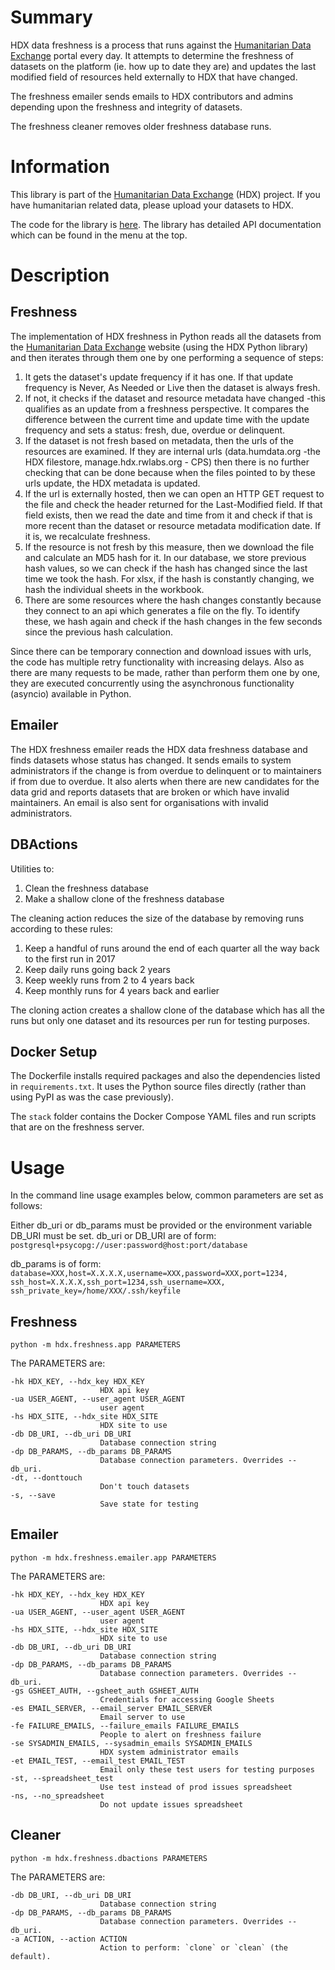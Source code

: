 # Summary

HDX data freshness is a process that runs against the 
[Humanitarian Data Exchange](https://data.humdata.org/)
portal every day. It attempts to determine the freshness of datasets on the 
platform (ie. how up to date they are) and updates the last modified field of 
resources held externally to HDX that have changed.

The freshness emailer sends emails to HDX contributors and admins depending 
upon the freshness and integrity of datasets.

The freshness cleaner removes older freshness database runs.

# Information

This library is part of the 
[Humanitarian Data Exchange](https://data.humdata.org/) (HDX) project. If you 
have humanitarian related data, please upload your datasets to HDX.

The code for the library is 
[here](https://github.com/OCHA-DAP/hdx-data-freshness). The library has 
detailed API documentation which can be found in the menu at the top. 


# Description

## Freshness

The implementation of HDX freshness in Python reads all the datasets
from the [Humanitarian Data Exchange](http://data.humdata.org/) website
(using the HDX Python library) and then iterates through them one by one
performing a sequence of steps:

1. It gets the dataset's update frequency if it has one. If that update
frequency is Never, As Needed or Live then the dataset is always fresh.
2. If not, it checks if the dataset and resource metadata have changed
    -this qualifies as an update from a freshness perspective. It
    compares the difference between the current time and update time
    with the update frequency and sets a status: fresh, due, overdue or
    delinquent.
3. If the dataset is not fresh based on metadata, then the urls of the
    resources are examined. If they are internal urls (data.humdata.org
    -the HDX filestore, manage.hdx.rwlabs.org - CPS) then there is no
    further checking that can be done because when the files pointed to
    by these urls update, the HDX metadata is updated.
4. If the url is externally hosted, then we can open an
    HTTP GET request to the file and check the header returned for the
    Last-Modified field. If that field exists, then we read the date and
    time from it and check if that is more recent than the dataset or
    resource metadata modification date. If it is, we recalculate
    freshness.
5. If the resource is not fresh by this measure, then we download the
    file and calculate an MD5 hash for it. In our database, we store
    previous hash values, so we can check if the hash has changed since
    the last time we took the hash. For xlsx, if the hash is constantly 
    changing, we hash the individual sheets in the workbook.
6. There are some resources where the hash changes constantly because
    they connect to an api which generates a file on the fly. To
    identify these, we hash again and check if the hash changes in the
    few seconds since the previous hash calculation.

Since there can be temporary connection and download issues with urls,
the code has multiple retry functionality with increasing delays. Also
as there are many requests to be made, rather than perform them one by
one, they are executed concurrently using the asynchronous functionality
(asyncio) available in Python.

## Emailer

The HDX freshness emailer reads the HDX data freshness database and finds 
datasets whose status has changed. It sends emails to system administrators if 
the change is from overdue to delinquent or to maintainers if from due to 
overdue. It also alerts when there are new candidates for the data grid and 
reports datasets that are broken or which have invalid maintainers. An email is 
also sent for organisations with invalid administrators. 

## DBActions

Utilities to:
1. Clean the freshness database
2. Make a shallow clone of the freshness database

The cleaning action reduces the size of the database by removing runs 
according to these rules:
1. Keep a handful of runs around the end of each quarter all the way back to 
the first run in 2017
2. Keep daily runs going back 2 years
3. Keep weekly runs from 2 to 4 years back
4. Keep monthly runs for 4 years back and earlier

The cloning action creates a shallow clone of the database which has all the 
runs but only one dataset and its resources per run for testing purposes.

## Docker Setup

The Dockerfile installs required packages and also the dependencies listed in
`requirements.txt`. It uses the Python source files directly (rather than 
using PyPI as was the case previously). 

The `stack` folder contains the Docker Compose YAML files and run scripts that
are on the freshness server. 

# Usage

In the command line usage examples below, common parameters are set as follows:

Either db_uri or db_params must be provided or the environment variable DB_URI
must be set. db_uri or DB_URI are of form: 
`postgresql+psycopg://user:password@host:port/database`

db_params is of form:
`database=XXX,host=X.X.X.X,username=XXX,password=XXX,port=1234,
ssh_host=X.X.X.X,ssh_port=1234,ssh_username=XXX,
ssh_private_key=/home/XXX/.ssh/keyfile`

## Freshness

    python -m hdx.freshness.app PARAMETERS

The PARAMETERS are:

    -hk HDX_KEY, --hdx_key HDX_KEY
                        HDX api key
    -ua USER_AGENT, --user_agent USER_AGENT
                        user agent
    -hs HDX_SITE, --hdx_site HDX_SITE
                        HDX site to use
    -db DB_URI, --db_uri DB_URI
                        Database connection string
    -dp DB_PARAMS, --db_params DB_PARAMS
                        Database connection parameters. Overrides --db_uri.
    -dt, --donttouch      
                        Don't touch datasets
    -s, --save            
                        Save state for testing


## Emailer

    python -m hdx.freshness.emailer.app PARAMETERS

The PARAMETERS are:

    -hk HDX_KEY, --hdx_key HDX_KEY
                        HDX api key
    -ua USER_AGENT, --user_agent USER_AGENT
                        user agent
    -hs HDX_SITE, --hdx_site HDX_SITE
                        HDX site to use
    -db DB_URI, --db_uri DB_URI
                        Database connection string
    -dp DB_PARAMS, --db_params DB_PARAMS
                        Database connection parameters. Overrides --db_uri.
    -gs GSHEET_AUTH, --gsheet_auth GSHEET_AUTH
                        Credentials for accessing Google Sheets
    -es EMAIL_SERVER, --email_server EMAIL_SERVER
                        Email server to use
    -fe FAILURE_EMAILS, --failure_emails FAILURE_EMAILS
                        People to alert on freshness failure
    -se SYSADMIN_EMAILS, --sysadmin_emails SYSADMIN_EMAILS
                        HDX system administrator emails
    -et EMAIL_TEST, --email_test EMAIL_TEST
                        Email only these test users for testing purposes
    -st, --spreadsheet_test
                        Use test instead of prod issues spreadsheet
    -ns, --no_spreadsheet
                        Do not update issues spreadsheet

## Cleaner

    python -m hdx.freshness.dbactions PARAMETERS

The PARAMETERS are:

    -db DB_URI, --db_uri DB_URI
                        Database connection string
    -dp DB_PARAMS, --db_params DB_PARAMS
                        Database connection parameters. Overrides --db_uri.
    -a ACTION, --action ACTION
                        Action to perform: `clone` or `clean` (the default).

